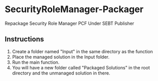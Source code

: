 # SecurityRoleManager-Packager
Repackage Security Role Manager PCF Under SEBT Publisher


Instructions
---
1. Create a folder named "Input" in the same directory as the function
2. Place the managed solution in the Input folder.
3. Run the main function.
4. You will have a new folder called "Packaged Solutions" in the root directory and the unmanaged solution in there.
